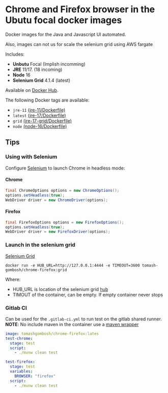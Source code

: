 # Chrome and Firefox browser in the Ubutu focal docker images

Docker images for the Java and Javascript UI automated. 

Also, images can not us for scale the selenium grid using AWS fargate

Includes: 
- **Unbutu** Focal (Implish incomming)
- **JRE** 11/17. (18 incoming)
- **Node** 16 
- **Selenium Grid** 4.1.4 (latest)

Available on [Docker Hub](hhttps://hub.docker.com/r/tomash-gombosh/chrome-firefox/).

The following Docker tags are available:

* `jre-11` [(jre-11/Dockerfile)](jre-11/Dockerfile)
* `latest` [(jre-17/Dockerfile)](jre-17/Dockerfile)
* `grid` [(jre-17-grid/Dockerfile)](jre-17-grid/Dockerfile)
* `node` [(node-16/Dockerfile)](node-16/Dockerfile)


## Tips

### Using with Selenium

Configure [Selenium](https://www.selenium.dev/) to launch Chrome in headless mode:

#### Chrome
```java
final ChromeOptions options = new ChromeOptions();
options.setHeadless(true);
WebDriver driver = new ChromeDriver(options);
```

#### Firefox
```java
final FirefoxOptions options = new FirefoxOptions();
options.setHeadless(true);
WebDriver driver = new FirefoxDriver(options);
```

### Launch in the selenium grid 

[Selenium Grid](https://www.selenium.dev/documentation/grid/)

`docker run -e HUB_URL=http://127.0.0.1:4444 -e TIMEOUT=3600 tomash-gombosh/chrome-firefox:grid`

Where: 
- HUB_URL is location of the selenium grid [hub](https://www.selenium.dev/documentation/grid/components/)
- TIMOUT of the container, can be empty. If empty container never stops

### Gitlab CI

Can be used for the `.gitlab-ci.yml` to run test on the gitlab shared runner. 
**NOTE**: No include maven in the container use a [maven wrapper](https://maven.apache.org/wrapper/)

```yml
image: tomashgombosh/chrome-firefox:lates
test-chrome:
  stage: test
  script:
    - ./mvnw clean test

test-firefox:
  stage: test
  variables:
    BROWSER: "firefox"
  script:
    - ./mvnw clean test

```